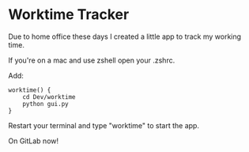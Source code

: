 # Worktime Tracker
Due to home office these days I created a little app to track my working time.  
  
If you're on a mac and use zshell open your .zshrc.  
  
Add:
```
worktime() {
	cd Dev/worktime
	python gui.py
}
```
Restart your terminal and type "worktime" to start the app.  

On GitLab now!
